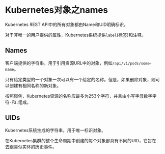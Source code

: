 # Kubernetes对象之names



Kubernetes REST API中的所有对象都由Name和UID明确标识。

对于非唯一的用户提供的属性，Kubernetes系统提供`label`(标签)和注释。

## Names

客户端提供的字符串，用于引用资源URL中的对象，例如`/api/v1/pods/some-name`。

只有给定类型的一个对象一次可以有一个给定的名称。但是，如果删除对象，则可以创建有相同名称的新对象。

按照惯例，Kubernetes资源的名称应最多为253个字符，并且由小写字母数字字符`-`和`.`组成。



## UIDs

Kubernetes系统生成的字符串，用于唯一标识对象。

在Kubernetes集群的整个生命周期中创建的每个对象都具有不同的UID，它旨在去跟类似实体的历史事件。

